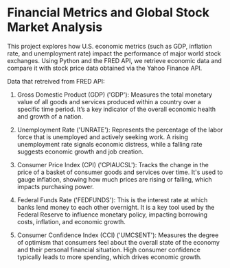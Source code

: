 # Financial Metrics and Global Stock Market Analysis
This project explores how U.S. economic metrics (such as GDP, inflation rate, and unemployment rate) impact the performance of major world stock exchanges. Using Python and the FRED API, we retrieve economic data and compare it with stock price data obtained via the Yahoo Finance API.

Data that retreived from FRED API:
1. Gross Domestic Product (GDP) ('GDP'):
Measures the total monetary value of all goods and services produced within a country over a specific time period. It’s a key indicator of the overall economic health and growth of a nation.

2. Unemployment Rate ('UNRATE'):
Represents the percentage of the labor force that is unemployed and actively seeking work. A rising unemployment rate signals economic distress, while a falling rate suggests economic growth and job creation.

3. Consumer Price Index (CPI) ('CPIAUCSL'):
Tracks the change in the price of a basket of consumer goods and services over time. It's used to gauge inflation, showing how much prices are rising or falling, which impacts purchasing power.

4. Federal Funds Rate ('FEDFUNDS'):
This is the interest rate at which banks lend money to each other overnight. It is a key tool used by the Federal Reserve to influence monetary policy, impacting borrowing costs, inflation, and economic growth.

5. Consumer Confidence Index (CCI) ('UMCSENT'):
Measures the degree of optimism that consumers feel about the overall state of the economy and their personal financial situation. High consumer confidence typically leads to more spending, which drives economic growth.
